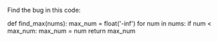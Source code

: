 Find the bug in this code:

def find_max(nums):
    max_num = float('-inf')
    for num in nums:
        if num < max_num:
            max_num = num
    return max_num